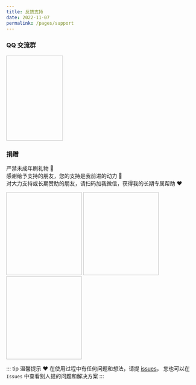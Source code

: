 ```yaml
---
title: 反馈支持
date: 2022-11-07
permalink: /pages/support
---
```


### QQ 交流群

<img :src="$withBase('/img/support/qq.png')" width="150px" height="225px" />

### 捐赠

严禁未成年刷礼物 🎁  
感谢给予支持的朋友，您的支持是我前进的动力 🎉  
对大力支持或长期赞助的朋友，请扫码加我微信，获得我的长期专属帮助 ❤️

<img :src="$withBase('/img/support/addWx.jpg')" width="200px" height="220px" />
<img :src="$withBase('/img/support/wx.jpg')" width="200px" height="220px" style="marginRight:16px" />
<img :src="$withBase('/img/support/ali.jpg')" width="200px" height="220px" />
 
::: tip 温馨提示 ❤️
在使用过程中有任何问题和想法，请提 [issues](https://github.com/xiaoxian521/vue-pure-admin/issues/new/choose)，
您也可以在 `Issues` 中查看别人提的问题和解决方案
:::

